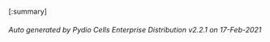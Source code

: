 






[:summary]

###### Auto generated by Pydio Cells Enterprise Distribution v2.2.1 on 17-Feb-2021
